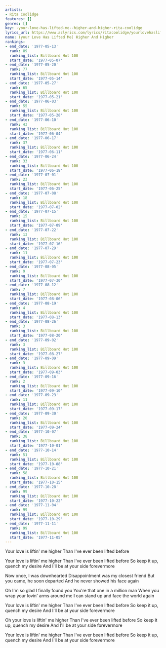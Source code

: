 ```yaml
---
artists:
- Rita Coolidge
features: []
genres: []
key: -your-love-has-lifted-me--higher-and-higher-rita-coolidge
lyrics_url: https://www.azlyrics.com/lyrics/ritacoolidge/yourlovehasliftedmehigherandhigher.html
name: (your Love Has Lifted Me) Higher And Higher
rankings:
- end_date: '1977-05-13'
  rank: 89
  ranking_list: Billboard Hot 100
  start_date: '1977-05-07'
- end_date: '1977-05-20'
  rank: 77
  ranking_list: Billboard Hot 100
  start_date: '1977-05-14'
- end_date: '1977-05-27'
  rank: 65
  ranking_list: Billboard Hot 100
  start_date: '1977-05-21'
- end_date: '1977-06-03'
  rank: 55
  ranking_list: Billboard Hot 100
  start_date: '1977-05-28'
- end_date: '1977-06-10'
  rank: 43
  ranking_list: Billboard Hot 100
  start_date: '1977-06-04'
- end_date: '1977-06-17'
  rank: 37
  ranking_list: Billboard Hot 100
  start_date: '1977-06-11'
- end_date: '1977-06-24'
  rank: 33
  ranking_list: Billboard Hot 100
  start_date: '1977-06-18'
- end_date: '1977-07-01'
  rank: 23
  ranking_list: Billboard Hot 100
  start_date: '1977-06-25'
- end_date: '1977-07-08'
  rank: 18
  ranking_list: Billboard Hot 100
  start_date: '1977-07-02'
- end_date: '1977-07-15'
  rank: 15
  ranking_list: Billboard Hot 100
  start_date: '1977-07-09'
- end_date: '1977-07-22'
  rank: 13
  ranking_list: Billboard Hot 100
  start_date: '1977-07-16'
- end_date: '1977-07-29'
  rank: 11
  ranking_list: Billboard Hot 100
  start_date: '1977-07-23'
- end_date: '1977-08-05'
  rank: 9
  ranking_list: Billboard Hot 100
  start_date: '1977-07-30'
- end_date: '1977-08-12'
  rank: 7
  ranking_list: Billboard Hot 100
  start_date: '1977-08-06'
- end_date: '1977-08-19'
  rank: 4
  ranking_list: Billboard Hot 100
  start_date: '1977-08-13'
- end_date: '1977-08-26'
  rank: 3
  ranking_list: Billboard Hot 100
  start_date: '1977-08-20'
- end_date: '1977-09-02'
  rank: 3
  ranking_list: Billboard Hot 100
  start_date: '1977-08-27'
- end_date: '1977-09-09'
  rank: 3
  ranking_list: Billboard Hot 100
  start_date: '1977-09-03'
- end_date: '1977-09-16'
  rank: 2
  ranking_list: Billboard Hot 100
  start_date: '1977-09-10'
- end_date: '1977-09-23'
  rank: 11
  ranking_list: Billboard Hot 100
  start_date: '1977-09-17'
- end_date: '1977-09-30'
  rank: 20
  ranking_list: Billboard Hot 100
  start_date: '1977-09-24'
- end_date: '1977-10-07'
  rank: 38
  ranking_list: Billboard Hot 100
  start_date: '1977-10-01'
- end_date: '1977-10-14'
  rank: 51
  ranking_list: Billboard Hot 100
  start_date: '1977-10-08'
- end_date: '1977-10-21'
  rank: 58
  ranking_list: Billboard Hot 100
  start_date: '1977-10-15'
- end_date: '1977-10-28'
  rank: 99
  ranking_list: Billboard Hot 100
  start_date: '1977-10-22'
- end_date: '1977-11-04'
  rank: 99
  ranking_list: Billboard Hot 100
  start_date: '1977-10-29'
- end_date: '1977-11-11'
  rank: 99
  ranking_list: Billboard Hot 100
  start_date: '1977-11-05'
---
```


Your love is liftin' me higher
Than I've ever been lifted before

Your love is liftin' me higher
Than I've ever been lifted before
So keep it up, quench my desire
And I'll be at your side forevermore

Now once, I was downhearted
Disappointment was my closest friend
But you came, he soon departed
And he never showed his face again

Oh I'm so glad I finally found you
You're that one in a million man
When you wrap your lovin' arms around me
I can stand up and face the world again

Your love is liftin' me higher
Than I've ever been lifted before
So keep it up, quench my desire
And I'll be at your side forevermore

Oh your love is liftin' me higher
Than I've ever been lifted before
So keep it up, quench my desire
And I'll be at your side forevermore

Your love is liftin' me higher
Than I've ever been lifted before
So keep it up, quench my desire
And I'll be at your side forevermore



